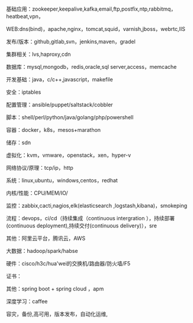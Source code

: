 ​         

基础应用：zookeeper,keepalive,kafka,email,ftp,postfix,ntp,rabbitmq，heatbeat,vpn，


WEB:dns(bind)，apache,nginx，tomcat,squid，varnish,jboss，webrtc,IIS 


发布/版本：github,gitlab,svn，jenkins,maven，gradel


集群相关：lvs,haproxy,cdn


数据库：mysql,mongodb，redis,oracle,sql server,access，memcache


开发基础：java，c/c++,javascript，makefile


安全：iptables


配置管理：ansible/puppet/saltstack/cobbler


脚本：shell/perl/python/java/golang/php/powershell


容器：docker，k8s，mesos+marathon


储存：sdn


虚拟化：kvm，vmware，openstack，xen，hyper-v


网络协议/原理：tcp/ip，http


系统：linux,ubuntu，windows,centos，redhat


内核/性能：CPU/MEM/IO/


监控：zabbix,cacti,nagios,elk(elasticsearch ,logstash,kibana)，smokeping


流程：devops，ci/cd（持续集成（continuous intergration ），持续部署(continuous deployment),持续交付(continuous delivery)），sre


其他：阿里云平台，腾讯云，AWS


大数据：hadoop/spark/habse


硬件：cisco/h3c/hua'wei的交换机/路由器/防火墙/F5


证书：


其他：spring boot + spring cloud ，apm


深度学习：caffee


容灾，备份,高可用，版本发布，自动化运维,